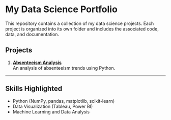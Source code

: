 # My Data Science Portfolio

This repository contains a collection of my data science projects. Each project is organized into its own folder and includes the associated code, data, and documentation.

## Projects
1. **[Absenteeism Analysis](./Absenteeism-Analysis/README.md)**  
   An analysis of absenteeism trends using Python.

---

## Skills Highlighted
- Python (NumPy, pandas, matplotlib, scikit-learn)
- Data Visualization (Tableau, Power BI)
- Machine Learning and Data Analysis
